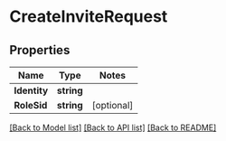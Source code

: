 # CreateInviteRequest

## Properties
Name | Type | Notes
------------ | ------------- | -------------
**Identity** | **string** | 
**RoleSid** | **string** | [optional] 

[[Back to Model list]](../README.md#documentation-for-models) [[Back to API list]](../README.md#documentation-for-api-endpoints) [[Back to README]](../README.md)



